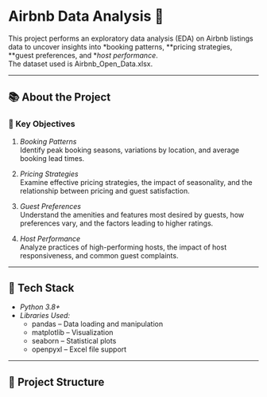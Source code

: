 # Airbnb Data Analysis 🏡

This project performs an exploratory data analysis (EDA) on Airbnb listings data to uncover insights into *booking patterns, **pricing strategies, **guest preferences, and **host performance*.  
The dataset used is Airbnb_Open_Data.xlsx.

---

## 📚 About the Project

### 🎯 Key Objectives

1. *Booking Patterns*  
   Identify peak booking seasons, variations by location, and average booking lead times.

2. *Pricing Strategies*  
   Examine effective pricing strategies, the impact of seasonality, and the relationship between pricing and guest satisfaction.

3. *Guest Preferences*  
   Understand the amenities and features most desired by guests, how preferences vary, and the factors leading to higher ratings.

4. *Host Performance*  
   Analyze practices of high-performing hosts, the impact of host responsiveness, and common guest complaints.

---

## 🧰 Tech Stack

- *Python 3.8+*
- *Libraries Used:*
  - pandas – Data loading and manipulation  
  - matplotlib – Visualization  
  - seaborn – Statistical plots  
  - openpyxl – Excel file support  

---

## 📁 Project Structure
